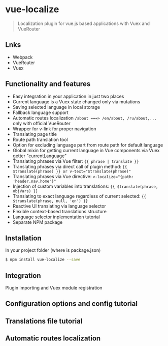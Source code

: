 # vue-localize

> Localization plugin for vue.js based applications with Vuex and VueRouter

## Lnks

- Webpack
- VueRouter
- Vuex

## Functionality and features
- Easy integration in your application in just two places
- Current language is a Vuex state changed only via mutations
- Saving selected language in local storage
- Fallback language support
- Automatic routes localization ```/about ===> /en/about, /ru/about,...``` only with official VueRouter
- Wrapper for v-link for proper navigation
- Translating page title
- Route path translation tool
- Option for excluding language part from route path for default language
- Global mixin for getting current language in Vue components via Vuex getter "currentLanguage"
- Translating phrases via Vue filter: ```{{ phrase | translate }}```
- Translating phrases via direct call of plugin method: ``` {{ $translate(phrase) }} or v-text="$translate(phrase)" ```
- Translating phrases via Vue directive: ``` v-localize="{path: 'header.nav.home'}" ```
- Injection of custom variables into translations: ``` {{ $translate(phrase, objVars) }} ```
- Translating to exact language regardless of current selected: ``` {{ $translate(phrase, null, 'en') }} ```
- Reactive UI translating via language selector
- Flexible context-based translations structure
- Language selector inplementation tutorial
- Separate NPM package

## Installation

In your project folder (where is package.json)

```bash
$ npm install vue-localize --save
```

## Integration

Plugin importing and Vuex module registration

## Configuration options and config tutorial

## Translations file tutorial

## Automatic routes localization


